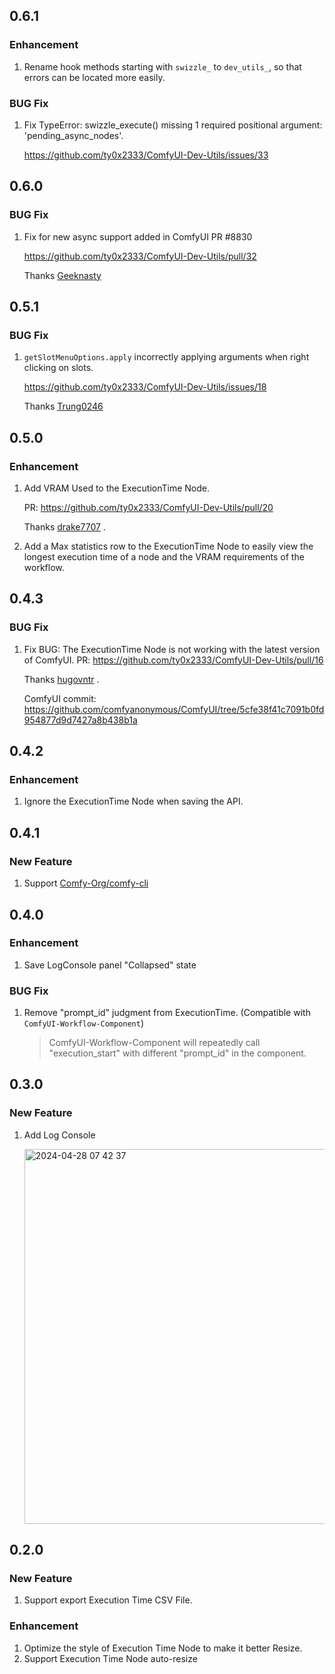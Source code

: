 0.6.1
---

### Enhancement

1. Rename hook methods starting with `swizzle_` to `dev_utils_`, so that errors can be located more easily.

### BUG Fix

1. Fix TypeError: swizzle_execute() missing 1 required positional argument: 'pending_async_nodes'.

   https://github.com/ty0x2333/ComfyUI-Dev-Utils/issues/33

0.6.0
---

### BUG Fix

1. Fix for new async support added in ComfyUI PR #8830

   https://github.com/ty0x2333/ComfyUI-Dev-Utils/pull/32

   Thanks [Geeknasty](https://github.com/Geeknasty)

0.5.1
---

### BUG Fix

1. `getSlotMenuOptions.apply` incorrectly applying arguments when right clicking on slots.

   https://github.com/ty0x2333/ComfyUI-Dev-Utils/issues/18

   Thanks [Trung0246](https://github.com/Trung0246)

0.5.0
---

### Enhancement

1. Add VRAM Used to the ExecutionTime Node.

   PR: https://github.com/ty0x2333/ComfyUI-Dev-Utils/pull/20

   Thanks [drake7707](https://github.com/drake7707) .

2. Add a Max statistics row to the ExecutionTime Node to easily view the longest execution time of a node and the VRAM
   requirements of the workflow.

0.4.3
---

### BUG Fix

1. Fix BUG: The ExecutionTime Node is not working with the latest version of ComfyUI.
   PR: https://github.com/ty0x2333/ComfyUI-Dev-Utils/pull/16

   Thanks [hugovntr](https://github.com/hugovntr) .

   ComfyUI commit: https://github.com/comfyanonymous/ComfyUI/tree/5cfe38f41c7091b0fd954877d9d7427a8b438b1a

0.4.2
---

### Enhancement

1. Ignore the ExecutionTime Node when saving the API.

0.4.1
---

### New Feature

1. Support [Comfy-Org/comfy-cli](https://github.com/Comfy-Org/comfy-cli)

0.4.0
---

### Enhancement

1. Save LogConsole panel "Collapsed" state

### BUG Fix

1. Remove "prompt_id" judgment from ExecutionTime. (Compatible with `ComfyUI-Workflow-Component`)

   > ComfyUI-Workflow-Component will repeatedly call "execution_start"
   with different "prompt_id" in the component.

0.3.0
---

### New Feature

1. Add Log Console

   <img width="600" alt="2024-04-28 07 42 37" src="https://github.com/ty0x2333/ComfyUI-Dev-Utils/assets/7489176/5b44f45c-9fda-4478-a047-b61576ec03dd">

0.2.0
---

### New Feature

1. Support export Execution Time CSV File.

### Enhancement

1. Optimize the style of Execution Time Node to make it better Resize.
2. Support Execution Time Node auto-resize
